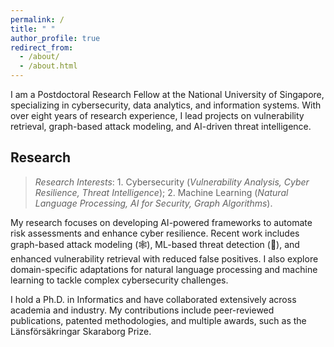 ```yaml
---
permalink: /
title: " "
author_profile: true
redirect_from: 
  - /about/
  - /about.html
---
```


I am a Postdoctoral Research Fellow at the National University of Singapore, specializing in cybersecurity, data analytics, and information systems. With over eight years of research experience, I lead projects on vulnerability retrieval, graph-based attack modeling, and AI-driven threat intelligence.


## Research

> *Research Interests*: 1. Cybersecurity (*Vulnerability Analysis, Cyber Resilience, Threat Intelligence*); 2. Machine Learning (*Natural Language Processing, AI for Security, Graph Algorithms*).


My research focuses on developing AI-powered frameworks to automate risk assessments and enhance cyber resilience. Recent work includes graph-based attack modeling (🕸️), ML-based threat detection (🤖), and enhanced vulnerability retrieval with reduced false positives. I also explore domain-specific adaptations for natural language processing and machine learning to tackle complex cybersecurity challenges.

I hold a Ph.D. in Informatics and have collaborated extensively across academia and industry. My contributions include peer-reviewed publications, patented methodologies, and multiple awards, such as the Länsförsäkringar Skaraborg Prize.

